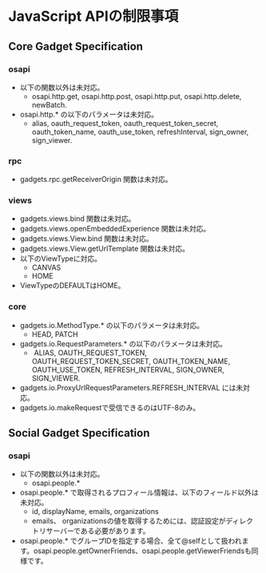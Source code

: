 # JavaScript APIの制限事項

## Core Gadget Specification

### osapi

  * 以下の関数以外は未対応。
    * osapi.http.get, osapi.http.post, osapi.http.put, osapi.http.delete, newBatch.
  * osapi.http.* の以下のパラメータは未対応。
    * alias, oauth_request_token, oauth_request_token_secret, oauth_token_name, oauth_use_token, refreshInterval, sign_owner, sign_viewer.

### rpc

  * gadgets.rpc.getReceiverOrigin 関数は未対応。

### views

  * gadgets.views.bind 関数は未対応。
  * gadgets.views.openEmbeddedExperience 関数は未対応。
  * gadgets.views.View.bind 関数は未対応。
  * gadgets.views.View.getUrlTemplate 関数は未対応。
  * 以下のViewTypeに対応。
    * CANVAS
    * HOME
  * ViewTypeのDEFAULTはHOME。

### core

  * gadgets.io.MethodType.* の以下のパラメータは未対応。
    * HEAD, PATCH
  * gadgets.io.RequestParameters.* の以下のパラメータは未対応。
    *  ALIAS, OAUTH_REQUEST_TOKEN, OAUTH_REQUEST_TOKEN_SECRET, OAUTH_TOKEN_NAME, OAUTH_USE_TOKEN, REFRESH_INTERVAL, SIGN_OWNER, SIGN_VIEWER.
  * gadgets.io.ProxyUrlRequestParameters.REFRESH_INTERVAL には未対応。
  * gadgets.io.makeRequestで受信できるのはUTF-8のみ。

## Social Gadget Specification

### osapi

  * 以下の関数以外は未対応。
    * osapi.people.*
  * osapi.people.* で取得されるプロフィール情報は、以下のフィールド以外は未対応。
    * id, displayName, emails, organizations
    * emails、 organizationsの値を取得するためには、認証設定がディレクトリサーバーである必要があります。
  * osapi.people.* でグループIDを指定する場合、全て@selfとして扱われます。osapi.people.getOwnerFriends、osapi.people.getViewerFriendsも同様です。


